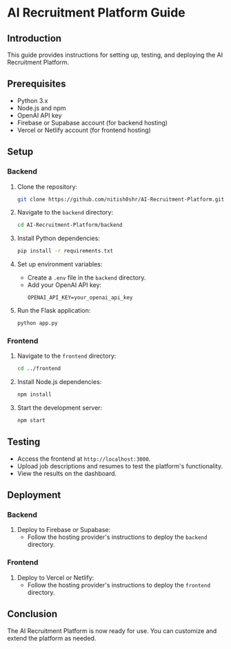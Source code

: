 # AI Recruitment Platform Guide

## Introduction
This guide provides instructions for setting up, testing, and deploying the AI Recruitment Platform.

## Prerequisites
- Python 3.x
- Node.js and npm
- OpenAI API key
- Firebase or Supabase account (for backend hosting)
- Vercel or Netlify account (for frontend hosting)

## Setup

### Backend
1. Clone the repository:
   ```bash
   git clone https://github.com/nitish0shr/AI-Recruitment-Platform.git
   ```

2. Navigate to the `backend` directory:
   ```bash
   cd AI-Recruitment-Platform/backend
   ```

3. Install Python dependencies:
   ```bash
   pip install -r requirements.txt
   ```

4. Set up environment variables:
   - Create a `.env` file in the `backend` directory.
   - Add your OpenAI API key:
     ```
     OPENAI_API_KEY=your_openai_api_key
     ```

5. Run the Flask application:
   ```bash
   python app.py
   ```

### Frontend
1. Navigate to the `frontend` directory:
   ```bash
   cd ../frontend
   ```

2. Install Node.js dependencies:
   ```bash
   npm install
   ```

3. Start the development server:
   ```bash
   npm start
   ```

## Testing
- Access the frontend at `http://localhost:3000`.
- Upload job descriptions and resumes to test the platform's functionality.
- View the results on the dashboard.

## Deployment

### Backend
1. Deploy to Firebase or Supabase:
   - Follow the hosting provider's instructions to deploy the `backend` directory.

### Frontend
1. Deploy to Vercel or Netlify:
   - Follow the hosting provider's instructions to deploy the `frontend` directory.

## Conclusion
The AI Recruitment Platform is now ready for use. You can customize and extend the platform as needed.
